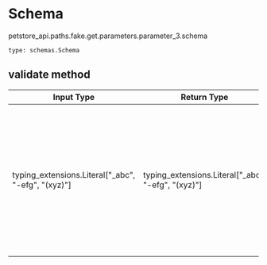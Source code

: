 # Schema
petstore_api.paths.fake.get.parameters.parameter_3.schema
```
type: schemas.Schema
```

## validate method
Input Type | Return Type | Notes
------------ | ------------- | -------------
typing_extensions.Literal["_abc", "-efg", "(xyz)"] | typing_extensions.Literal["_abc", "-efg", "(xyz)"] | must be one of ["_abc", "-efg", "(xyz)"] if omitted the server will use the default value of -efg
